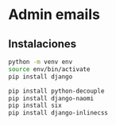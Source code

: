 # Admin emails

## Instalaciones

```bash
python -m venv env
source env/bin/activate
pip install django

pip install python-decouple
pip install django-naomi
pip install six
pip install django-inlinecss
```
